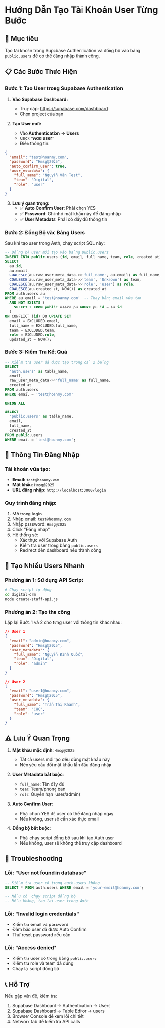 # Hướng Dẫn Tạo Tài Khoản User Từng Bước

## 🎯 Mục tiêu
Tạo tài khoản trong Supabase Authentication và đồng bộ vào bảng `public.users` để có thể đăng nhập thành công.

## 📋 Các Bước Thực Hiện

### Bước 1: Tạo User trong Supabase Authentication

1. **Vào Supabase Dashboard:**
   - Truy cập: https://supabase.com/dashboard
   - Chọn project của bạn

2. **Tạo User mới:**
   - Vào **Authentication** → **Users**
   - Click **"Add user"**
   - Điền thông tin:

```json
{
  "email": "test@hoanmy.com",
  "password": "Hmsg@2025",
  "auto_confirm_user": true,
  "user_metadata": {
    "full_name": "Nguyễn Văn Test",
    "team": "Digital",
    "role": "user"
  }
}
```

3. **Lưu ý quan trọng:**
   - ✅ **Auto Confirm User**: Phải chọn YES
   - ✅ **Password**: Ghi nhớ mật khẩu này để đăng nhập
   - ✅ **User Metadata**: Phải có đầy đủ thông tin

### Bước 2: Đồng Bộ vào Bảng Users

Sau khi tạo user trong Auth, chạy script SQL này:

```sql
-- Đồng bộ user mới tạo vào bảng public.users
INSERT INTO public.users (id, email, full_name, team, role, created_at)
SELECT 
  au.id,
  au.email,
  COALESCE(au.raw_user_meta_data->>'full_name', au.email) as full_name,
  COALESCE(au.raw_user_meta_data->>'team', 'Unknown') as team,
  COALESCE(au.raw_user_meta_data->>'role', 'user') as role,
  COALESCE(au.created_at, NOW()) as created_at
FROM auth.users au
WHERE au.email = 'test@hoanmy.com'  -- Thay bằng email vừa tạo
  AND NOT EXISTS (
    SELECT 1 FROM public.users pu WHERE pu.id = au.id
  )
ON CONFLICT (id) DO UPDATE SET
  email = EXCLUDED.email,
  full_name = EXCLUDED.full_name,
  team = EXCLUDED.team,
  role = EXCLUDED.role,
  updated_at = NOW();
```

### Bước 3: Kiểm Tra Kết Quả

```sql
-- Kiểm tra user đã được tạo trong cả 2 bảng
SELECT 
  'auth.users' as table_name,
  email,
  raw_user_meta_data->>'full_name' as full_name,
  created_at
FROM auth.users 
WHERE email = 'test@hoanmy.com'

UNION ALL

SELECT 
  'public.users' as table_name,
  email,
  full_name,
  created_at
FROM public.users 
WHERE email = 'test@hoanmy.com';
```

## 🔐 Thông Tin Đăng Nhập

### Tài khoản vừa tạo:
- **Email**: `test@hoanmy.com`
- **Mật khẩu**: `Hmsg@2025`
- **URL đăng nhập**: `http://localhost:3000/login`

### Quy trình đăng nhập:
1. Mở trang login
2. Nhập email: `test@hoanmy.com`
3. Nhập password: `Hmsg@2025`
4. Click "Đăng nhập"
5. Hệ thống sẽ:
   - Xác thực với Supabase Auth
   - Kiểm tra user trong bảng `public.users`
   - Redirect đến dashboard nếu thành công

## 🚀 Tạo Nhiều Users Nhanh

### Phương án 1: Sử dụng API Script
```bash
# Chạy script tự động
cd digital-crm
node create-staff-api.js
```

### Phương án 2: Tạo thủ công
Lặp lại Bước 1 và 2 cho từng user với thông tin khác nhau:

```json
// User 1
{
  "email": "admin@hoanmy.com",
  "password": "Hmsg@2025",
  "user_metadata": {
    "full_name": "Nguyễn Đình Quốc",
    "team": "Digital",
    "role": "admin"
  }
}

// User 2
{
  "email": "user1@hoanmy.com",
  "password": "Hmsg@2025",
  "user_metadata": {
    "full_name": "Trần Thị Khanh",
    "team": "CHC",
    "role": "user"
  }
}
```

## ⚠️ Lưu Ý Quan Trọng

1. **Mật khẩu mặc định**: `Hmsg@2025`
   - Tất cả users mới tạo đều dùng mật khẩu này
   - Nên yêu cầu đổi mật khẩu lần đầu đăng nhập

2. **User Metadata bắt buộc**:
   - `full_name`: Tên đầy đủ
   - `team`: Team/phòng ban
   - `role`: Quyền hạn (user/admin)

3. **Auto Confirm User**:
   - Phải chọn YES để user có thể đăng nhập ngay
   - Nếu không, user sẽ cần xác thực email

4. **Đồng bộ bắt buộc**:
   - Phải chạy script đồng bộ sau khi tạo Auth user
   - Nếu không, user sẽ không thể truy cập dashboard

## 🔧 Troubleshooting

### Lỗi: "User not found in database"
```sql
-- Kiểm tra user có trong auth.users không
SELECT * FROM auth.users WHERE email = 'your-email@hoanmy.com';

-- Nếu có, chạy script đồng bộ
-- Nếu không, tạo lại user trong Auth
```

### Lỗi: "Invalid login credentials"
- Kiểm tra email và password
- Đảm bảo user đã được Auto Confirm
- Thử reset password nếu cần

### Lỗi: "Access denied"
- Kiểm tra user có trong bảng `public.users`
- Kiểm tra role và team đã đúng
- Chạy lại script đồng bộ

## 📞 Hỗ Trợ

Nếu gặp vấn đề, kiểm tra:
1. Supabase Dashboard → Authentication → Users
2. Supabase Dashboard → Table Editor → users
3. Browser Console để xem lỗi chi tiết
4. Network tab để kiểm tra API calls